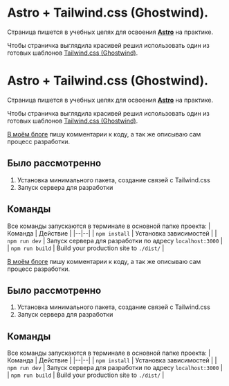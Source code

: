 #  Astro + Tailwind.css (Ghostwind).

Страница пишется в учебных целях для освоения [**Astro**](https://astro.build/) на практике.

Чтобы страничка выглядила красивей решил использовать один из готовых шаблонов [Tailwind.css (Ghostwind)](https://github.com/tailwindtoolbox/Ghostwind/).

#  Astro + Tailwind.css (Ghostwind).

Страница пишется в учебных целях для освоения [**Astro**](https://astro.build/) на практике.

Чтобы страничка выглядила красивей решил использовать один из готовых шаблонов [Tailwind.css (Ghostwind)](https://github.com/tailwindtoolbox/Ghostwind/).

[В моём блоге](https://laboratorynotices.wordpress.com/2022/10/02/%d1%81%d1%82%d1%80%d0%b0%d0%bd%d0%b8%d1%87%d0%ba%d0%b0-%d0%bd%d0%b0-astro/) пишу комментарии к коду, а так же описываю сам процесс разработки.

##  Было рассмотренно

1. Установка минимального пакета, создание связей с Tailwind.css
2. Запуск сервера для разработки

##  Команды

Все команды запускаются в терминале в основной папке проекта:
| Команда | Действие |
|--|--|
| `npm install` | Установка зависимостей |
| `npm run dev` | Запуск сервера для разработки по адресу  `localhost:3000` |
| `npm run build` | Build your production site to `./dist/` |

[В моём блоге](https://laboratorynotices.wordpress.com/2022/10/02/%d1%81%d1%82%d1%80%d0%b0%d0%bd%d0%b8%d1%87%d0%ba%d0%b0-%d0%bd%d0%b0-astro/) пишу комментарии к коду, а так же описываю сам процесс разработки.

##  Было рассмотренно

1. Установка минимального пакета, создание связей с Tailwind.css
2. Запуск сервера для разработки

##  Команды

Все команды запускаются в терминале в основной папке проекта:
| Команда | Действие |
|--|--|
| `npm install` | Установка зависимостей |
| `npm run dev` | Запуск сервера для разработки по адресу  `localhost:3000` |
| `npm run build` | Build your production site to `./dist/` |

